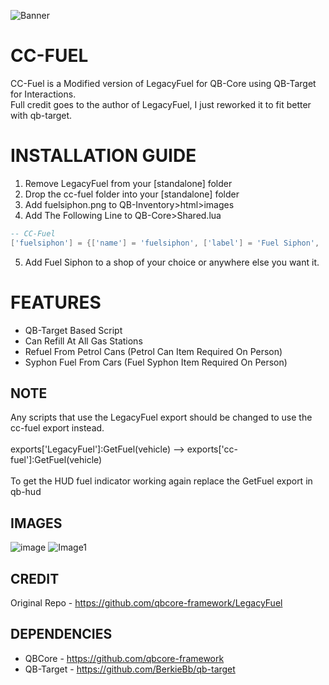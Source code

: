 ![Banner](https://user-images.githubusercontent.com/89382232/135760706-97bc48d6-7c40-4b70-a0b7-779834173c85.png)

# CC-FUEL

CC-Fuel is a Modified version of LegacyFuel for QB-Core using QB-Target for Interactions.
<br>
Full credit goes to the author of LegacyFuel, I just reworked it to fit better with qb-target.

<h1>INSTALLATION GUIDE</h1>

1. Remove LegacyFuel from your [standalone] folder
2. Drop the cc-fuel folder into your [standalone] folder
3. Add fuelsiphon.png to QB-Inventory>html>images
4. Add The Following Line to QB-Core>Shared.lua

```lua
-- CC-Fuel
['fuelsiphon'] = {['name'] = 'fuelsiphon', ['label'] = 'Fuel Siphon', ['weight'] = 2500, ['type'] = 'item', ['image'] = 'fuelsiphon.png', ['unique'] = false, ['useable'] = false, ['shouldClose'] = false, ['combinable'] = nil, ['description'] = 'A fuel siphon to extract fuel from vehicles'},
```

5. Add Fuel Siphon to a shop of your choice or anywhere else you want it.

<h1>FEATURES</h1>

- QB-Target Based Script
- Can Refill At All Gas Stations
- Refuel From Petrol Cans (Petrol Can Item Required On Person)
- Syphon Fuel From Cars (Fuel Syphon Item Required On Person)


<h2>NOTE</h2>

Any scripts that use the LegacyFuel export should be changed to use the cc-fuel export instead.
<br>
<br>
exports['LegacyFuel']:GetFuel(vehicle) --> exports['cc-fuel']:GetFuel(vehicle)
<br>
<br>
To get the HUD fuel indicator working again replace the GetFuel export in qb-hud

<h2>IMAGES</h2>

![image](https://user-images.githubusercontent.com/46245557/135166635-562cf4fe-491c-4120-9bc0-dd7c919a3c00.png)
![Image1](https://user-images.githubusercontent.com/89382232/135759935-e459ef23-30c3-4e24-a9d1-293a6d12735c.png)


**CREDIT**
-----
Original Repo - https://github.com/qbcore-framework/LegacyFuel

**DEPENDENCIES**
-----

- QBCore - https://github.com/qbcore-framework
- QB-Target - https://github.com/BerkieBb/qb-target
